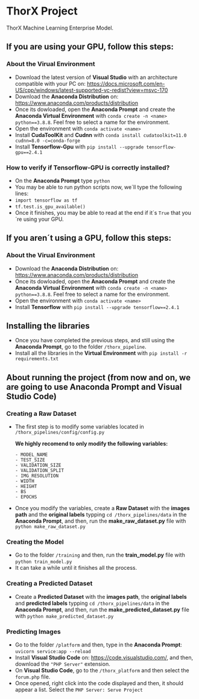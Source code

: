 # ThorX Project
ThorX Machine Learning Enterprise Model.

## If you are using your GPU, follow this steps:

### About the Virual Environment

* Download the latest version of **Visual Studio** with an architecture compatible with your PC on: https://docs.microsoft.com/en-US/cpp/windows/latest-supported-vc-redist?view=msvc-170
* Download the **Anaconda Distribution** on: https://www.anaconda.com/products/distribution
* Once its dowloaded, open the **Anaconda Prompt** and create the **Anaconda Virtual Environment** with `conda create -n <name> python==3.8.8`. Feel free to select a name for the environment.
* Open the environment with `conda activate <name>`
* Install **CudaToolKit** and **Cudnn** with `conda install cudatoolkit=11.0 cudnn=8.0 -c=conda-forge`
* Install **Tensorflow-Gpu** with `pip install --upgrade tensorflow-gpu==2.4.1`

### How to verify if Tensorflow-GPU is correctly installed?

* On the **Anaconda Prompt** type `python`
* You may be able to run python scripts now, we´ll type the following lines:
* `import tensorflow as tf`
* `tf.test.is_gpu_available()`
* Once it finishes, you may be able to read at the end if it´s `True` that you´re using your GPU.

## If you aren´t using a GPU, follow this steps:

### About the Virual Environment

* Download the **Anaconda Distribution** on: https://www.anaconda.com/products/distribution
* Once its dowloaded, open the **Anaconda Prompt** and create the **Anaconda Virtual Environment** with `conda create -n <name> python==3.8.8`. Feel free to select a name for the environment.
* Open the environment with `conda activate <name>`
* Install **Tensorflow** with `pip install --upgrade tensorflow==2.4.1`

## Installing the libraries 
* Once you have completed the previous steps, and still using the **Anaconda Prompt**, go to the folder `/thorx_pipeline`.
* Install all the libraries in the **Virtual Environment** with `pip install -r requirements.txt`

## About running the project (from now and on, we are going to use Anaconda Prompt and Visual Studio Code)

### Creating a Raw Dataset

* The first step is to modify some variables located in `/thorx_pipelines/config/config.py` 

    **We highly recomend to only modify the following variables:**
    ```
    - MODEL_NAME
    - TEST_SIZE 
    - VALIDATION_SIZE
    - VALIDATION_SPLIT
    - IMG_RESOLUTION
    - WIDTH
    - HEIGHT
    - BS
    - EPOCHS
    ```

* Once you modify the variables, create a **Raw Dataset** with the **images path** and the **original labels** typping `cd /thorx_pipelines/data` in the **Anaconda Prompt**, and then, run the **make_raw_dataset.py** file with `python make_raw_dataset.py`

### Creating the Model 

* Go to the folder `/training` and then, run the **train_model.py** file with `python train_model.py` 
* It can take a while until it finishes all the process.

### Creating a Predicted Dataset

* Create a **Predicted Dataset** with the **images path**, the **original labels** and **predicted labels** typping `cd /thorx_pipelines/data` in the **Anaconda Prompt**, and then, run the **make_predicted_dataset.py** file with `python make_predicted_dataset.py`

### Predicting Images

* Go to the folder `/platform` and then, type in the **Anaconda Prompt**: `uvicorn service:app --reload`
* Install **Visual Studio Code** on: https://code.visualstudio.com/, and then, download the `"PHP Server"` extension.
* On **Visual Studio Code**, go to the `/thorx_platform` and then select the `forum.php` file.
* Once opened, right click into the code displayed and then, it should appear a list. Select the `PHP Server: Serve Project`






